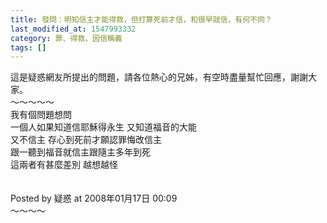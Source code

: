 ```yaml
---
title: 發問：明知信主才能得救，但打算死前才信，和很早就信，有何不同？
last_modified_at: 1547993332
category: 罪、得救、因信稱義
tags: []
---
```


這是疑惑網友所提出的問題，請各位熱心的兄姊，有空時盡量幫忙回應，謝謝大家。<br><!--more-->～～～～～<br>我有個問題想問<br>一個人如果知道信耶穌得永生 又知道福音的大能<br>又不信主 存心到死前才願認罪悔改信主 <br>跟一聽到福音就信主跟隨主多年到死<br>這兩者有甚麼差別 越想越怪<br><br><br>Posted by 疑惑 at 2008年01月17日 00:09 <br>～～～～<br>
